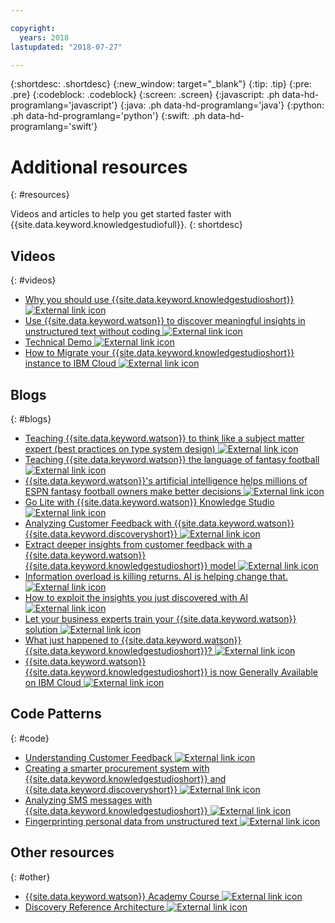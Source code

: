 ```yaml
---

copyright:
  years: 2018
lastupdated: "2018-07-27"

---
```


{:shortdesc: .shortdesc}
{:new_window: target="_blank"}
{:tip: .tip}
{:pre: .pre}
{:codeblock: .codeblock}
{:screen: .screen}
{:javascript: .ph data-hd-programlang='javascript'}
{:java: .ph data-hd-programlang='java'}
{:python: .ph data-hd-programlang='python'}
{:swift: .ph data-hd-programlang='swift'}

# Additional resources
{: #resources}

Videos and articles to help you get started faster with {{site.data.keyword.knowledgestudiofull}}.
{: shortdesc}

## Videos
{: #videos}

- [Why you should use {{site.data.keyword.knowledgestudioshort}} ![External link icon](../../icons/launch-glyph.svg "External link icon")](https://youtu.be/r2xYHW0iyZM)
- [Use {{site.data.keyword.watson}} to discover meaningful insights in unstructured text without coding ![External link icon](../../icons/launch-glyph.svg "External link icon")](https://youtu.be/byqpojcfDZM)
- [Technical Demo ![External link icon](../../icons/launch-glyph.svg "External link icon")](http://ibm.biz/wks_demo)
- [How to Migrate your {{site.data.keyword.knowledgestudioshort}} instance to IBM Cloud ![External link icon](../../icons/launch-glyph.svg "External link icon")](http://ibm.biz/wks_migration_video)

## Blogs
{: #blogs}

- [Teaching {{site.data.keyword.watson}} to think like a subject matter expert (best practices on type system design) ![External link icon](../../icons/launch-glyph.svg "External link icon")](https://developer.ibm.com/dwblog/2018/watson-knowledge-studio-nlp-supervised-machine-learning/)
- [Teaching {{site.data.keyword.watson}} the language of fantasy football ![External link icon](../../icons/launch-glyph.svg "External link icon")](https://developer.ibm.com/dwblog/2018/teaching-watson-language-fantasy-football/)
- [{{site.data.keyword.watson}}'s artificial intelligence helps millions of ESPN fantasy football owners make better decisions ![External link icon](../../icons/launch-glyph.svg "External link icon")](https://developer.ibm.com/dwblog/2017/espn-fantasy-football-watson-ai-playoffs/)
- [Go Lite with {{site.data.keyword.watson}} Knowledge Studio ![External link icon](../../icons/launch-glyph.svg "External link icon")](https://www.ibm.com/blogs/bluemix/2018/04/go-lite-watson-knowledge-studio/)
- [Analyzing Customer Feedback with {{site.data.keyword.watson}} {{site.data.keyword.discoveryshort}} ![External link icon](../../icons/launch-glyph.svg "External link icon")](https://developer.ibm.com/code/2018/04/02/analyzing-customer-feedback-watson-discovery/)
- [Extract deeper insights from customer feedback with a {{site.data.keyword.watson}} {{site.data.keyword.knowledgestudioshort}} model ![External link icon](../../icons/launch-glyph.svg "External link icon")](https://developer.ibm.com/code/2018/04/02/extract-deeper-insights-customer-feedback-watson-knowledge-studio-custom-model/)
- [Information overload is killing returns. AI is helping change that. ![External link icon](../../icons/launch-glyph.svg "External link icon")](https://www.ibm.com/blogs/watson/2018/02/information-overload-is-killing-returns-ai-is-helping-to-change-that/)
- [How to exploit the insights you just discovered with AI ![External link icon](../../icons/launch-glyph.svg "External link icon")](https://www.ibm.com/blogs/watson/2018/01/how-to-exploiting-the-insights-you-just-discovered-with-ai/)
- [Let your business experts train your {{site.data.keyword.watson}} solution ![External link icon](../../icons/launch-glyph.svg "External link icon")](https://www.ibm.com/blogs/watson/2017/12/let-your-business-experts-train-your-watson-solution/)
- [What just happened to {{site.data.keyword.watson}} {{site.data.keyword.knowledgestudioshort}}? ![External link icon](../../icons/launch-glyph.svg "External link icon")](https://developer.ibm.com/dwblog/2017/what-just-happened-to-watson-knowledge-studio/)
- [{{site.data.keyword.watson}} {{site.data.keyword.knowledgestudioshort}} is now Generally Available on IBM Cloud ![External link icon](../../icons/launch-glyph.svg "External link icon")](http://ibm.biz/wks_ga_blog)

## Code Patterns
{: #code}

- [Understanding Customer Feedback ![External link icon](../../icons/launch-glyph.svg "External link icon")](https://developer.ibm.com/code/patterns/get-customer-insights-from-product-reviews/)
- [Creating a smarter procurement system with {{site.data.keyword.knowledgestudioshort}} and {{site.data.keyword.discoveryshort}} ![External link icon](../../icons/launch-glyph.svg "External link icon")](https://github.com/IBM/procurement-analysis-with-wks)
- [Analyzing SMS messages with {{site.data.keyword.knowledgestudioshort}} ![External link icon](../../icons/launch-glyph.svg "External link icon")](https://developer.ibm.com/code/patterns/analyze-sms-messages-with-watson-knowledge-studio/)
- [Fingerprinting personal data from unstructured text ![External link icon](../../icons/launch-glyph.svg "External link icon")](https://developer.ibm.com/code/patterns/fingerprinting-personal-data-from-unstructured-text/)

## Other resources
{: #other}

- [{{site.data.keyword.watson}} Academy Course ![External link icon](../../icons/launch-glyph.svg "External link icon")](https://www.watson-academy.info/course/view.php?id=209)
- [Discovery Reference Architecture ![External link icon](../../icons/launch-glyph.svg "External link icon")](http://ibm.biz/wds_architecture)